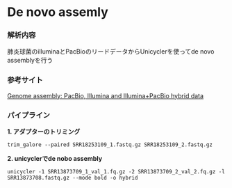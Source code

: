 # De novo assemly

### 解析内容 
肺炎球菌のilluminaとPacBioのリードデータからUnicyclerを使ってde novo assemblyを行う

### 参考サイト  
[Genome assembly: PacBio, Illumina and Illumina+PacBio hybrid data](https://bioinformaticshome.com/edu/Bioinformatics/Genome_Assembly/Bacterial_Genome/Genome_assembly_tutorial.html)

### パイプライン
**1. アダプターのトリミング**   
```
trim_galore --paired SRR18253109_1.fastq.gz SRR18253109_2.fastq.gz
```

**2. unicyclerでde nobo assembly**  
```
unicycler -1 SRR13873709_1_val_1.fq.gz -2 SRR13873709_2_val_2.fq.gz -l SRR13873708.fastq.gz --mode bold -o hybrid
```


